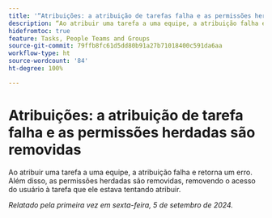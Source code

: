 ```yaml
---
title: '“Atribuições: a atribuição de tarefas falha e as permissões herdadas são removidas”'
description: “Ao atribuir uma tarefa a uma equipe, a atribuição falha e retorna um erro. Além disso, as permissões herdadas são removidas, removendo o acesso do usuário à tarefa que ele estava tentando atribuir.”
hidefromtoc: true
feature: Tasks, People Teams and Groups
source-git-commit: 79ffb8fc61d5dd80b91a27b71018400c591da6aa
workflow-type: ht
source-wordcount: '84'
ht-degree: 100%

---
```


# Atribuições: a atribuição de tarefa falha e as permissões herdadas são removidas

Ao atribuir uma tarefa a uma equipe, a atribuição falha e retorna um erro. Além disso, as permissões herdadas são removidas, removendo o acesso do usuário à tarefa que ele estava tentando atribuir.

_Relatado pela primeira vez em sexta-feira, 5 de setembro de 2024._
